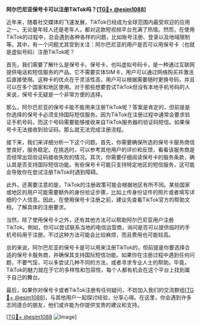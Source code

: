 **阿尔巴尼亚保号卡可以注册TikTok吗？[[TG💪+ @esim1088](https://t.me/s/esim1088)]**

近年来，随着社交媒体的飞速发展，TikTok已经成为全球范围内最受欢迎的应用之一。无论是年轻人还是老年人，都对这款短视频平台充满了热情。然而，在使用TikTok的过程中，总会遇到各种各样的问题，比如账号注册、登录以及地域限制等。其中，有一个问题尤其受到关注：阿尔巴尼亚的用户是否可以用保号卡（也就是虚拟号码）注册TikTok呢？

首先，我们需要了解什么是保号卡。保号卡，也叫虚拟号码卡，是一种通过互联网提供电话和短信服务的产品。它不需要实体SIM卡，用户可以通过网络购买并激活后直接使用。这种卡的优点在于灵活性高，用户可以根据需要随时更换号码，并且可以在多个国家和地区使用。对于那些想要尝试TikTok但没有本地手机号码的人来说，保号卡无疑是一个非常方便的选择。

那么，阿尔巴尼亚的保号卡能不能用来注册TikTok呢？答案是肯定的，但前提是你选择的保号卡必须支持国际短信服务。因为TikTok在注册过程中通常会要求验证手机号码，而这个号码需要能够接收来自TikTok服务器的验证码短信。如果保号卡无法接收到验证码，那么就无法完成注册流程。

接下来，我们来详细分析一下这个问题。首先，你需要确保所选的保号卡服务商信誉良好，服务稳定。在挑选时，可以参考其他用户的评价和反馈，看看该服务商是否经常出现验证码接收失败的情况。其次，你需要仔细阅读保号卡的服务条款，确认其是否支持国际短信功能。有些保号卡可能只支持特定地区的短信服务，这可能会导致你在尝试注册TikTok时遇到障碍。

此外，还需要注意的是，TikTok的注册政策可能会根据地区有所不同。某些国家或地区的用户可能需要额外的身份验证步骤，比如上传身份证件的照片或者填写详细的个人信息。因此，在使用保号卡注册之前，建议先查看TikTok官方的帮助文档，了解具体的注册要求。

当然，除了使用保号卡之外，还有其他方法可以帮助阿尔巴尼亚用户注册TikTok。例如，你可以尝试联系当地的电信运营商，询问是否可以提供临时的手机号码用于注册。不过这种方法可能会比较麻烦，而且费用也可能较高。

总的来说，阿尔巴尼亚的保号卡是可以用来注册TikTok的，但前提是你要选择合适的保号卡服务商，并确保其支持国际短信功能。如果你在注册过程中遇到任何问题，不要气馁，可以多尝试几种不同的方法，或者寻求专业人士的帮助。毕竟，TikTok的魅力就在于它的多样性和包容性，每个人都有机会在这个平台上找到属于自己的舞台。

最后，如果你对保号卡或者TikTok注册有任何疑问，不妨加入我们的交流群组[[TG💪+ @esim1088](https://t.me/s/esim1088)]，与其他用户一起探讨经验，分享心得。在这里，你会遇到许多志同道合的朋友，他们或许能为你提供宝贵的建议和支持。

[[TG💪+ @esim1088](https://t.me/s/esim1088) ![Image](https://i.postimg.cc/4NQfJmqS/Snipaste-2025-05-13-00-14-12.png)]